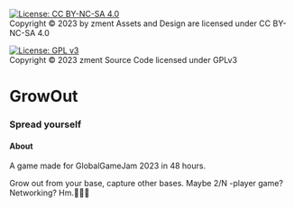 [![License: CC BY-NC-SA 4.0](https://img.shields.io/badge/License-CC%20BY--NC--SA%204.0-lightgrey.svg)](https://creativecommons.org/licenses/by-nc-sa/4.0/)  
Copyright © 2023 by zment
Assets and Design are licensed under CC BY-NC-SA 4.0

[![License: GPL v3](https://img.shields.io/badge/License-GPL%20v3-blue.svg)](https://www.gnu.org/licenses/gpl-3.0)  
Copyright © 2023 zment
Source Code licensed under GPLv3

# GrowOut
### Spread yourself

#### About
A game made for GlobalGameJam 2023 in 48 hours.

Grow out from your base, capture other bases. Maybe 2/N -player game? Networking? Hm.🤔🤔🤔